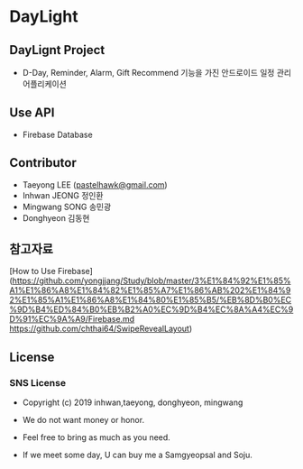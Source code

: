 # DayLight
## DayLignt Project
- D-Day, Reminder, Alarm, Gift Recommend 기능을 가진 안드로이드 일정 관리 어플리케이션

## Use API
- Firebase Database


## Contributor
- Taeyong LEE (pastelhawk@gmail.com)
- Inhwan JEONG 정인환
- Mingwang SONG 송민광
- Donghyeon 김동현


## 참고자료
[How to Use Firebase](https://github.com/yongjjang/Study/blob/master/3%E1%84%92%E1%85%A1%E1%86%A8%E1%84%82%E1%85%A7%E1%86%AB%202%E1%84%92%E1%85%A1%E1%86%A8%E1%84%80%E1%85%B5/%EB%8D%B0%EC%9D%B4%ED%84%B0%EB%B2%A0%EC%9D%B4%EC%8A%A4%EC%9D%91%EC%9A%A9/Firebase.md
https://github.com/chthai64/SwipeRevealLayout)

## License
### SNS License
- Copyright (c) 2019 inhwan,taeyong, donghyeon, mingwang  

- We do not want money or honor.
- Feel free to bring as much as you need.
- If we meet some day, U can buy me a Samgyeopsal and Soju.


